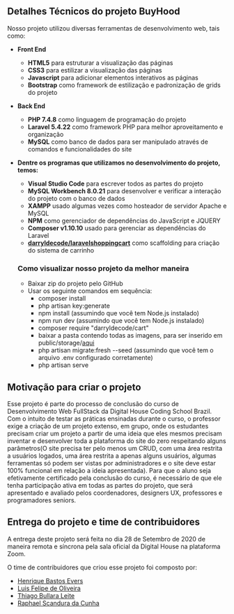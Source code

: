 ## Detalhes Técnicos do projeto BuyHood

Nosso projeto utilizou diversas ferramentas de desenvolvimento web, tais como:

- **Front End**
  - **HTML5** para estruturar a visualização das páginas
  - **CSS3** para estilizar a visualização das páginas
  - **Javascript** para adicionar elementos interativos as páginas
  - **Bootstrap** como framework de estilização e padronização de grids do projeto
 
 - **Back End**
   - **PHP 7.4.8** como linguagem de programação do projeto
   - **Laravel 5.4.22** como framework PHP para melhor aproveitamento e organização
   - **MySQL** como banco de dados para ser manipulado através de comandos e funcionalidades do site
   
- **Dentre os programas que utilizamos no desenvolvimento do projeto, temos:**  
  - **Visual Studio Code** para escrever todos as partes do projeto
  - **MySQL Workbench 8.0.21** para desenvolver e verificar a interação do projeto com o banco de dados
  - **XAMPP** usado algumas vezes como hosteador de servidor Apache e MySQL
  - **NPM** como gerenciador de dependências do JavaScript e JQUERY
  - **Composer v1.10.10** usado para gerenciar as dependências do Laravel
  - [**darryldecode/laravelshoppingcart**](https://github.com/darryldecode/laravelshoppingcart) como scaffolding para criação do sistema de carrinho
  
  ### Como visualizar nosso projeto da melhor maneira
  - Baixar zip do projeto pelo GitHub
  - Usar os seguinte comandos em sequência:
    - composer install
    - php artisan key:generate
    - npm install (assumindo que você tem Node.js instalado)
    - npm run dev (assumindo que você tem Node.js instalado)
    - composer require "darryldecode/cart"
    - baixar a pasta contendo todas as imagens, para ser inserido em public/storage/[aqui](https://mega.nz/folder/EF11lA5I#UNPmDA7gwtIKMRdAnk3CQQ)
    - php artisan migrate:fresh --seed (assumindo que você tem o arquivo .env configurado corretamente)
    - php artisan serve
    
 ## Motivação para criar o projeto
 
Esse projeto é parte do processo de conclusão do curso de Desenvolvimento Web FullStack da Digital House Coding School Brazil. Com o intuito de testar as práticas ensinadas durante o curso, o professor exige a criação de um projeto extenso, em grupo, onde os estudantes precisam criar um projeto a partir de uma ideia que eles mesmos precisam inventar e desenvolver toda a plataforma do site do zero respeitando alguns parâmetros(O site precisa ter pelo menos um CRUD, com uma área restrita a usuários logados, uma área restrita a apenas alguns usuários, algumas ferramentas só podem ser vistas por administradores e o site deve estar 100% funcional em relação a ideia apresentada). Para que o aluno seja efetivamente certificado pela conclusão do curso, é necessário de que ele tenha participação ativa em todas as partes do projeto, que será apresentado e avaliado pelos coordenadores, designers UX, professores e programadores seniors.
 
 ## Entrega do projeto e time de contribuidores
 A entrega deste projeto será feita no dia 28 de Setembro de 2020 de maneira remota e síncrona pela sala oficial da Digital House na plataforma Zoom.
 
 O time de contribuidores que criou esse projeto foi composto por:
 
 - [Henrique Bastos Evers](https://github.com/EversHenrique)
 - [Luis Felipe de Oliveira](https://github.com/LuisFelipeOl)
 - [Thiago Bullara Leite](https://github.com/ThiagoBullara)
 - [Raphael Scandura da Cunha](https://github.com/raphaelscandura)
